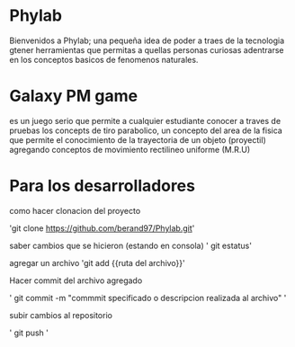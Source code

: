# Phylab


Bienvenidos a Phylab; una pequeña idea de poder a traes de la tecnologia gtener herramientas que permitas a quellas personas curiosas adentrarse en los conceptos basicos de fenomenos naturales.

# Galaxy PM game

es un juego serio que permite a cualquier estudiante conocer a traves de pruebas los concepts de tiro parabolico, un concepto del area de la fisica que permite el conocimiento de la trayectoria de un objeto (proyectil) agregando conceptos de movimiento rectilineo uniforme (M.R.U) 

# Para los desarrolladores

como hacer clonacion del proyecto

'git clone https://github.com/berand97/Phylab.git'

saber cambios que se hicieron (estando en consola)
' git estatus'

agregar un archivo 
'git add {{ruta del archivo}}'

Hacer commit del archivo agregado

' git commit -m "commmit specificado o descripcion realizada al archivo" '

subir cambios al repositorio

' git push '
